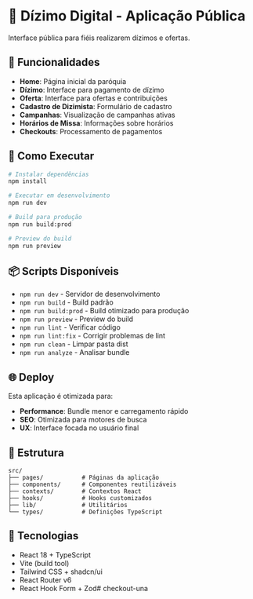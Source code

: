 # 📱 Dízimo Digital - Aplicação Pública

Interface pública para fiéis realizarem dízimos e ofertas.

## 🎯 **Funcionalidades**

- **Home**: Página inicial da paróquia
- **Dízimo**: Interface para pagamento de dízimo
- **Oferta**: Interface para ofertas e contribuições
- **Cadastro de Dizimista**: Formulário de cadastro
- **Campanhas**: Visualização de campanhas ativas
- **Horários de Missa**: Informações sobre horários
- **Checkouts**: Processamento de pagamentos

## 🚀 **Como Executar**

```bash
# Instalar dependências
npm install

# Executar em desenvolvimento
npm run dev

# Build para produção
npm run build:prod

# Preview do build
npm run preview
```

## 📦 **Scripts Disponíveis**

- `npm run dev` - Servidor de desenvolvimento
- `npm run build` - Build padrão
- `npm run build:prod` - Build otimizado para produção
- `npm run preview` - Preview do build
- `npm run lint` - Verificar código
- `npm run lint:fix` - Corrigir problemas de lint
- `npm run clean` - Limpar pasta dist
- `npm run analyze` - Analisar bundle

## 🌐 **Deploy**

Esta aplicação é otimizada para:
- **Performance**: Bundle menor e carregamento rápido
- **SEO**: Otimizada para motores de busca
- **UX**: Interface focada no usuário final

## 📁 **Estrutura**

```
src/
├── pages/           # Páginas da aplicação
├── components/      # Componentes reutilizáveis
├── contexts/        # Contextos React
├── hooks/           # Hooks customizados
├── lib/             # Utilitários
└── types/           # Definições TypeScript
```

## 🔧 **Tecnologias**

- React 18 + TypeScript
- Vite (build tool)
- Tailwind CSS + shadcn/ui
- React Router v6
- React Hook Form + Zod# checkout-una
